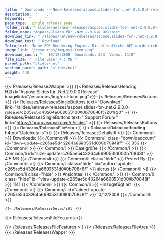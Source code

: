 ```yaml
---
title: " Downloads ---Neue-Releases-aspose.slides-for-.net-2.9.0.0-release . "
description:  "    . " 
keywords:  "    . " 
page_type:  single_release_page
folder_link: " slides/net/new-releases/aspose.slides-for-.net-2.9.0.0-release/"
folder_name: "Aspose.Slides für .Net 2.9.0.0 Release"
download_link: " /slides/net/new-releases/aspose.slides-for-.net-2.9.0.0-release/c265ae5d43264a6690531d000b70848f"
download_text: " Download"
Intro_text: "Neue PDF-Rendering-Engine. Die öffentliche API wurde nicht geändert, also überprüfen Sie bitte..."
image_link: "/resources/img/msi-icon.png"
download_count: "   10/12/2008  Downloads: 353  Views: 1140"
file_size: "  File Size: 4.5 MB "
parent_path: "slides/net"
section_parent_path: "slides/net"
weight: 448
---
```


{{< Releases/ReleasesWapper >}}
  {{< Releases/ReleasesHeading H2txt="Aspose.Slides für .Net 2.9.0.0 Release" imagelink="/resources/img/msi-icon.png">}}
  {{< Releases/ReleasesButtons >}}
    {{< Releases/ReleasesSingleButtons text=" Download" link="/slides/net/new-releases/aspose.slides-for-.net-2.9.0.0-release/c265ae5d43264a6690531d000b70848f%20%20" >}}
    {{< Releases/ReleasesSingleButtons text=" Support Forum " link="https://forum.aspose.com/c/slides" >}}
  {{< Releases/ReleasesButtons >}}
  {{< Releases/ReleasesFileArea >}}
    {{< Releases/ReleasesHeading h4txt="Dateidetails">}}
    {{< Releases/ReleasesDetailsUl >}}
            {{< Common/li >}} Downloads: {{< /Common/li >}}
      {{< Common/li class="downloadcount" id="dwn-update-c265ae5d43264a6690531d000b70848f" >}} 353 {{< /Common/li >}}
      {{< Common/li >}} Dateigröße: {{< /Common/li >}}
      {{< Common/li id="size-update-c265ae5d43264a6690531d000b70848f" >}} 4.5 MB {{< /Common/li >}} 
      {{< Common/li  class="hide" >}} Posted By: {{< /Common/li >}} 
      {{< Common/li class="hide" id="author-update-c265ae5d43264a6690531d000b70848f" >}} alcrus {{< /Common/li >}}
      {{< Common/li class="hide" >}} Ansichten: {{< /Common/li >}}
      {{< Common/li class="hide" id="view-update-c265ae5d43264a6690531d000b70848f" >}} 1141 {{< /Common/li >}}
      {{< Common/li >}} Hinzugefügt am: {{< /Common/li >}}
      {{< Common/li id="added-update-c265ae5d43264a6690531d000b70848f" >}} 10/12/2008 {{< /Common/li >}} 

    {{< /Releases/ReleasesDetailsUl >}}

  {{< Releases/ReleasesFileFeatures >}}
      
  {{< /Releases/ReleasesFileFeatures >}}
 {{< /Releases/ReleasesFileArea >}}
{{< /Releases/ReleasesWapper >}}



